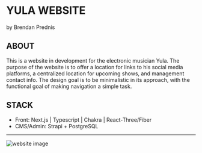 # YULA WEBSITE

by Brendan Prednis

## ABOUT

This is a website in development for the electronic musician Yula.
The purpose of the website is to offer a location for links to his social media platforms, a centralized location for upcoming shows, and management contact info.
The design goal is to be minimalistic in its approach, with the functional goal of making navigation a simple task.

## STACK
-   Front: Next.js | Typescript | Chakra | React-Three/Fiber
-   CMS/Admin: Strapi + PostgreSQL
---
![website image](https://user-images.githubusercontent.com/64713032/139343829-7cf706cf-7d10-4709-bb16-1d083c366966.png)
